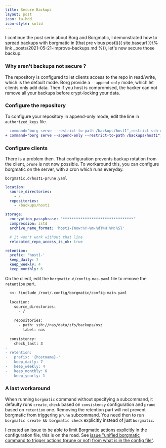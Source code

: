 ```yaml
---
title: Secure Backups 
layout: post
icon: fa-hdd
icon-style: solid
---
```


I continue the post serie about Borg and Borgmatic, I demonstrated how to spread backups with borgmatic in [that pre
vious post]({{ site.baseurl }}{% link _posts/2021-05-21-improve-backups.md %}), let's now secure those backup.      

### Why aren't backups not secure ?

The repository is configured to let clients access to the repo in read/write, which is the default mode.
Borg provide a ``--append-only`` mode, which let clients only add data. Then if you host is compromised, the hacker can not remove all your backups before crypt-locking your data.

### Configure the repository

To configure your repository in append-only mode, edit the line in ``authorized_keys`` file.

```diff
- command="borg serve --restrict-to-path /backups/host1",restrict ssh-rsa AAAAB3NzaC1yc2EAAAADAQABAAABAQCth9LMtb5y1qQHENUWLEhYF8gi6NnMwM69oj8Q80/HSM3PrNT3Wf81Q6AKw4f2miqfisxS5p7zCvjf7Yle3CQY0E5NlF/ZulP4aRShjH09N3STAWryUy5wlExmcLp+L07Tq9VvqHF0aSObdb7voLnOKemvt/xDXwR0UTl/gCdueKWLDZ+HiZc7cnAKhtI/KlYKy6nIJCDOyHVRbBbEyuTm78JHxueG2BR3KiZO46XQbuVsEFx8v7AxvCUEi/a+2r3WmsYP1ux3rZ4Gs1JeK2YCck31o/dcK9ZToVSrxD6EP/HH3h/ci0sWgt8goROhqaIjCrmLQKjPMUKgSoirQRO9 root@host1
+ command="borg serve --append-only --restrict-to-path /backups/host1",restrict ssh-rsa AAAAB3NzaC1yc2EAAAADAQABAAABAQCth9LMtb5y1qQHENUWLEhYF8gi6NnMwM69oj8Q80/HSM3PrNT3Wf81Q6AKw4f2miqfisxS5p7zCvjf7Yle3CQY0E5NlF/ZulP4aRShjH09N3STAWryUy5wlExmcLp+L07Tq9VvqHF0aSObdb7voLnOKemvt/xDXwR0UTl/gCdueKWLDZ+HiZc7cnAKhtI/KlYKy6nIJCDOyHVRbBbEyuTm78JHxueG2BR3KiZO46XQbuVsEFx8v7AxvCUEi/a+2r3WmsYP1ux3rZ4Gs1JeK2YCck31o/dcK9ZToVSrxD6EP/HH3h/ci0sWgt8goROhqaIjCrmLQKjPMUKgSoirQRO9 root@host1
```

### Configure clients

There is a problem then. That configuration prevents backup rotation from the client, ``prune`` is not now possible. To workaround this, you can configure borgmatic on the server, with a cron which runs everyday.

``borgmatic.d/host1-prune.yaml``
```yaml
location:
  source_directories:
    - /
  repositories:
    - /backups/host1

storage:
  encryption_passphrase: "********************************"
  compression: zstd
  archive_name_format: 'host1-{now:%Y-%m-%dT%H:%M:%S}'

  # It won't work without that line
  relocated_repo_access_is_ok: true

retention:
  prefix: 'host1-'
  keep_daily: 7
  keep_weekly: 4
  keep_monthly: 6
```

On the client, edit the ``borgmatic.d/config-nas.yaml`` file to remove the ``retention`` part.

```diff
  <<: !include /root/.config/borgmatic/config-main.yaml
  
  location:
    source_directories:
      - /
  
    repositories:
      - path: ssh://nas/data/zfs/backups/osz
        label: nas
  
  consistency:
    check_last: 3
- 
- retention:
-   prefix: '{hostname}-'
-   keep_daily: 7
-   keep_weekly: 4
-   keep_monthly: 6
-   keep_yearly: 1
```

### A last workaround

When running ``borgmatic`` command without specifying a subcommand, it defaulty runs ``create``, ``check`` based on ``consistency`` configuration and ``prune`` based on ``retention`` one.
Removing the retention part will not prevent borgmatic from triggering ``prune`` subcommand. You need then to run ``borgmatic create && borgmatic check`` explicitly instead of just ``borgmatic``.

I created an issue to be able to limit Borgmatic actions explicitly in the configuration file, this is on the road.
See [issue "unified borgmatic command to trigger actions (prune or not) from what is in the config file"](https://projects.torsion.org/borgmatic-collective/borgmatic/issues/701).
